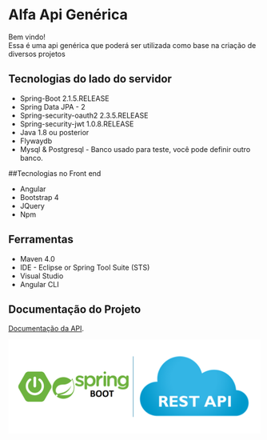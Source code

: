# Alfa Api Genérica
Bem vindo! <br />
Essa é uma api genérica que poderá ser utilizada como base na criação de diversos projetos<br /> 

## Tecnologias do lado do servidor
* Spring-Boot 2.1.5.RELEASE
* Spring Data JPA - 2
* Spring-security-oauth2 2.3.5.RELEASE
* Spring-security-jwt 1.0.8.RELEASE
* Java 1.8 ou posterior
* Flywaydb
* Mysql & Postgresql - Banco usado para teste, você pode definir outro banco.

##Tecnologias no Front end
* Angular 
* Bootstrap 4
* JQuery
* Npm

## Ferramentas
* Maven 4.0
* IDE - Eclipse or Spring Tool Suite (STS)
* Visual Studio
* Angular CLI



## Documentação do Projeto
[Documentação da API](https://github.com/renatoredes/api/wiki).<br />

![API](https://github.com/renatoredes/api/blob/DOCUMENTATION/wiki/img/springboot.png) <br />










